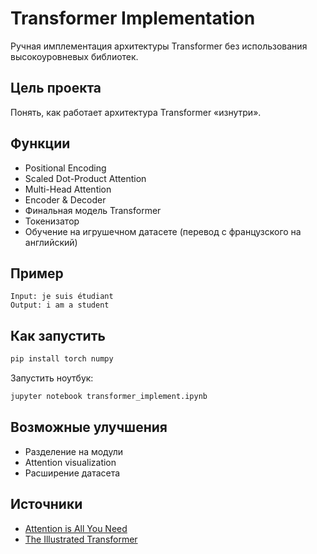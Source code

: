 # Transformer Implementation

Ручная имплементация архитектуры Transformer без использования высокоуровневых библиотек.

## Цель проекта

Понять, как работает архитектура Transformer «изнутри».

## Функции

- Positional Encoding
- Scaled Dot-Product Attention
- Multi-Head Attention
- Encoder & Decoder
- Финальная модель Transformer
- Токенизатор
- Обучение на игрушечном датасете (перевод с французского на английский)

## Пример

```
Input: je suis étudiant
Output: i am a student
```

## Как запустить

```bash
pip install torch numpy
```

Запустить ноутбук:

```bash
jupyter notebook transformer_implement.ipynb
```

## Возможные улучшения

- Разделение на модули
- Attention visualization
- Расширение датасета

## Источники

- [Attention is All You Need](https://arxiv.org/abs/1706.03762)
- [The Illustrated Transformer](https://jalammar.github.io/illustrated-transformer/)
